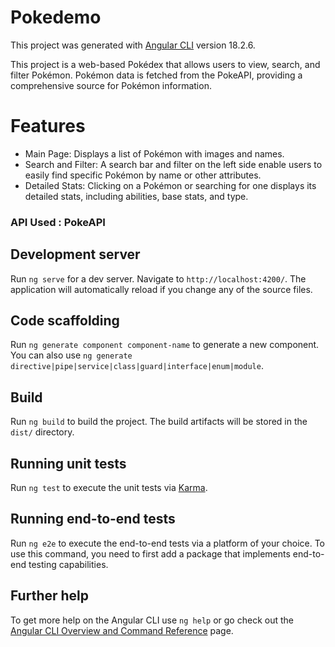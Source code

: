 # Pokedemo

This project was generated with [Angular CLI](https://github.com/angular/angular-cli) version 18.2.6.

This project is a web-based Pokédex that allows users to view, search, 
and filter Pokémon. Pokémon data is fetched from the PokeAPI, providing a 
comprehensive source for Pokémon information.

# Features
- Main Page: Displays a list of Pokémon with images and names.
- Search and Filter: A search bar and filter on the left side 
enable users to easily find specific Pokémon by name or other attributes.
- Detailed Stats: Clicking on a Pokémon or searching for one 
displays its detailed stats, including abilities, base stats, and type.

### API Used : PokeAPI

## Development server

Run `ng serve` for a dev server. Navigate to `http://localhost:4200/`. The application will automatically reload if you change any of the source files.

## Code scaffolding

Run `ng generate component component-name` to generate a new component. You can also use `ng generate directive|pipe|service|class|guard|interface|enum|module`.

## Build

Run `ng build` to build the project. The build artifacts will be stored in the `dist/` directory.

## Running unit tests

Run `ng test` to execute the unit tests via [Karma](https://karma-runner.github.io).

## Running end-to-end tests

Run `ng e2e` to execute the end-to-end tests via a platform of your choice. To use this command, you need to first add a package that implements end-to-end testing capabilities.

## Further help

To get more help on the Angular CLI use `ng help` or go check out the [Angular CLI Overview and Command Reference](https://angular.dev/tools/cli) page.
